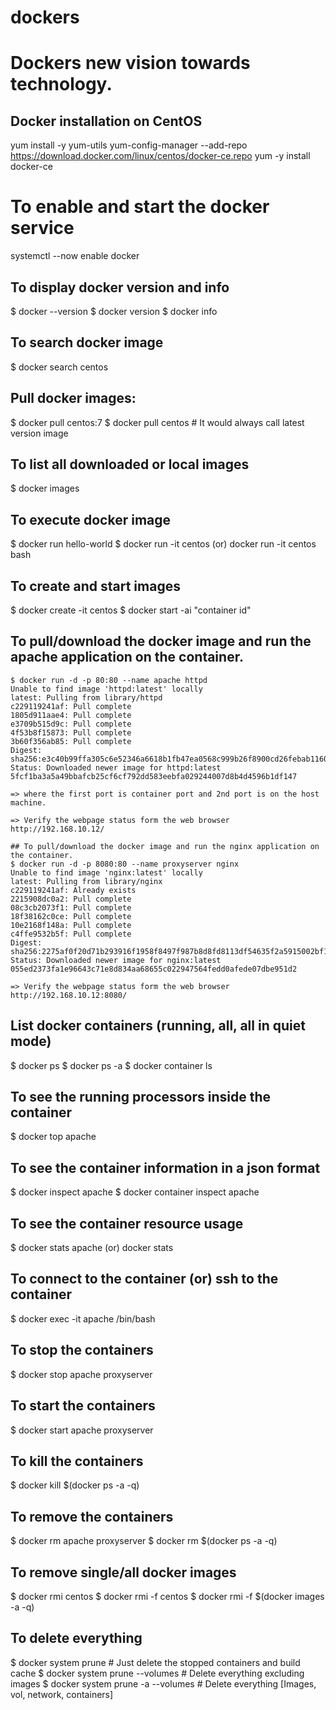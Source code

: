 # dockers
# Dockers new vision towards technology.

## Docker installation on CentOS
yum install -y yum-utils
yum-config-manager --add-repo https://download.docker.com/linux/centos/docker-ce.repo
yum -y install docker-ce

# To enable and start the docker service
systemctl --now enable  docker

## To display docker version and info
$ docker --version
$ docker version
$ docker info

## To search docker image
$ docker search centos

## Pull docker images:
$ docker pull centos:7
$ docker pull centos # It would always call latest version image

## To list all downloaded or local images
$ docker images

## To execute docker image
$ docker run hello-world
$ docker run -it centos (or) docker run -it centos bash

## To create and start images
$ docker create -it centos
$ docker start -ai "container id"

## To pull/download the docker image and run the apache application on the container.

```hcl
$ docker run -d -p 80:80 --name apache httpd
Unable to find image 'httpd:latest' locally
latest: Pulling from library/httpd
c229119241af: Pull complete 
1805d911aae4: Pull complete 
e3709b515d9c: Pull complete 
4f53b8f15873: Pull complete 
3b60f356ab85: Pull complete 
Digest: sha256:e3c40b99ffa305c6e52346a6618b1fb47ea0568c999b26f8900cd26febab1160
Status: Downloaded newer image for httpd:latest
5fcf1ba3a5a49bbafcb25cf6cf792dd583eebfa029244007d8b4d4596b1df147

=> where the first port is container port and 2nd port is on the host machine.

=> Verify the webpage status form the web browser http://192.168.10.12/

## To pull/download the docker image and run the nginx application on the container.
$ docker run -d -p 8080:80 --name proxyserver nginx
Unable to find image 'nginx:latest' locally
latest: Pulling from library/nginx
c229119241af: Already exists 
2215908dc0a2: Pull complete 
08c3cb2073f1: Pull complete 
18f38162c0ce: Pull complete 
10e2168f148a: Pull complete 
c4ffe9532b5f: Pull complete 
Digest: sha256:2275af0f20d71b293916f1958f8497f987b8d8fd8113df54635f2a5915002bf1
Status: Downloaded newer image for nginx:latest
055ed2373fa1e96643c71e8d834aa68655c022947564fedd0afede07dbe951d2

=> Verify the webpage status form the web browser http://192.168.10.12:8080/

```

## List docker containers (running, all, all in quiet mode)
$ docker ps
$ docker ps -a
$ docker container ls

## To see the running processors inside the container
$ docker top apache

## To see the container information in a json format
$ docker inspect apache
$ docker container inspect apache

## To see the container resource usage
$ docker stats apache (or) docker stats 

## To connect to the container (or) ssh to the container
$ docker exec -it apache /bin/bash

## To stop the containers
$ docker stop apache proxyserver
 
## To start the containers
$ docker start apache proxyserver

## To kill the containers
$ docker kill $(docker ps -a -q)

## To remove the containers
$ docker rm apache proxyserver
$ docker rm $(docker ps -a -q)

## To remove single/all docker images
$ docker rmi centos
$ docker rmi -f centos
$ docker rmi -f $(docker images -a -q)

## To delete everything
$ docker system prune # Just delete the stopped containers and build cache
$ docker system prune --volumes  # Delete everything excluding images
$ docker system prune -a --volumes # Delete everything [Images, vol, network, containers]


